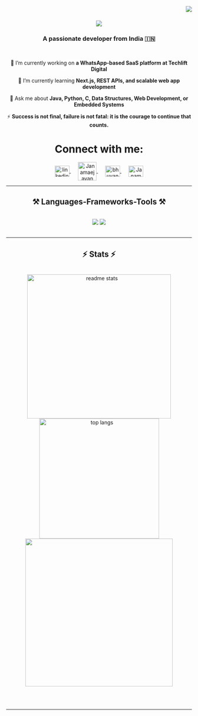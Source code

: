 <img align="right" src="https://visitor-badge.laobi.icu/badge?page_id=janamaejayan.janamaejayan" />

<h1 align="center">
    <img src="https://readme-typing-svg.herokuapp.com/?font=Righteous&size=35&center=true&vCenter=true&width=500&height=70&duration=4000&lines=Hi+There!+👋;+I'm+Janamaejayan+V+S!;" />
</h1>

<h3 align="center">A passionate developer from India 🇮🇳</h3>

<br/>

<div align="center">
 
 🔭 I’m currently working on **a WhatsApp-based SaaS platform at Techlift Digital**  
 
 🌱 I’m currently learning **Next.js, REST APIs, and scalable web app development**  

 💬 Ask me about **Java, Python, C, Data Structures, Web Development, or Embedded Systems**  
 
 ⚡ **Success is not final, failure is not fatal: it is the courage to continue that counts.**  

</div>

 
<h1 align="center">Connect with me:</h1>
<p align="center">
  <a href="https://www.linkedin.com/in/janamaejayan" target="blank">
    <img align="center" src="https://raw.githubusercontent.com/rahuldkjain/github-profile-readme-generator/master/src/images/icons/Social/linked-in-alt.svg" alt="linkedin-Janamaejayan" height="30" width="40" />
  </a>&nbsp;&nbsp;&nbsp;&nbsp;
  <a href="https://leetcode.com/u/janamaejayan/" target="blank">
    <img align="center" src="https://raw.githubusercontent.com/rahuldkjain/github-profile-readme-generator/master/src/images/icons/Social/leet-code.svg" alt="Janamaejayan" height="50" width="50" />
  </a>&nbsp;&nbsp;&nbsp;&nbsp;
  <a href="https://www.geeksforgeeks.org/user/janamaejayan/" target="blank">
    <img align="center" src="https://raw.githubusercontent.com/rahuldkjain/github-profile-readme-generator/master/src/images/icons/Social/geeks-for-geeks.svg" alt="bhuvaneshcsessn" height="30" width="40" />
  </a>&nbsp;&nbsp;&nbsp;&nbsp;
  <a href="https://github.com/Janamaejayan" target="blank">
    <img align="center" src="https://raw.githubusercontent.com/rahuldkjain/github-profile-readme-generator/master/src/images/icons/Social/github.svg" alt="Janamaejayan" height="30" width="40" />
  </a>
</p>

<hr/>

<h2 align="center">⚒️ Languages-Frameworks-Tools ⚒️</h2>
<br/>
<div align="center">
    <img src="https://skillicons.dev/icons?i=python,c,cpp,vscode,github,java,linux,git" />
    <img src="https://skillicons.dev/icons?i=html,css,js,react,nodejs,express" /><br>
</div>


<br/>
<hr/>

<h2 align="center">⚡ Stats ⚡</h2>
<br>
<div align=center>
  <img width=390 src="https://github-readme-stats.vercel.app/api?username=janamaejayan&count_private=true&show_icons=true&theme=react&rank_icon=github&border_radius=10" alt="readme stats" />
  <br/>
  <img width=325 align="center" src="https://github-readme-stats.vercel.app/api/top-langs/?username=janamaejayan&hide=HTML&langs_count=8&layout=compact&theme=react&border_radius=10&size_weight=0.5&count_weight=0.5" alt="top langs" />
  <img src="https://leetcard.jacoblin.cool/janamaejayan?theme=dark&font=Karma" width="400" />
</div>

<br/><br/>

<hr/>

<br/>
